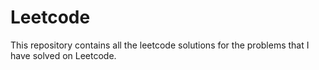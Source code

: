 # Leetcode
This repository contains all the leetcode solutions for the problems that I have solved on Leetcode.
